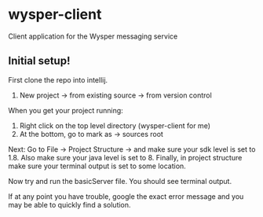 # wysper-client
Client application for the Wysper messaging service

## Initial setup!

First clone the repo into intellij.
1. New project -> from existing source -> from version control

When you get your project running:
1. Right click on the top level directory (wysper-client for me)
2. At the bottom, go to mark as -> sources root

Next:
Go to File -> Project Structure -> and make sure your sdk level is set to 1.8.
Also make sure your java level is set to 8.
Finally, in project structure make sure your terminal output is set to some location.

Now try and run the basicServer file. You should see terminal output.

If at any point you have trouble, google the exact error message and you may be able to quickly find a solution.
